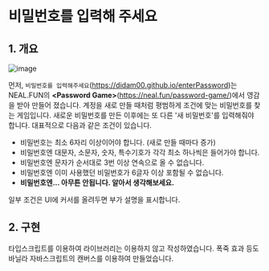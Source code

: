 # 비밀번호를 입력해 주세요

## 1. 개요
![image](https://github.com/didam00/enterPassword/assets/47744125/630da266-7efe-472e-a907-40a2e2d39232)

먼저, `비밀번호를 입력해주세요`(<https://didam00.github.io/enterPassword>)는 NEAL.FUN의 **\<Password Game\>**(<https://neal.fun/password-game/>)에서 영감을 받아 만들어 졌습니다. 계정을 새로 만들 때처럼 평범하게 조건에 맞는 비밀번호를 찾는 게임입니다. 새로운 비밀번호를 만든 이후에는 또 다른 '새 비밀번호'를 입력해줘야 합니다. 대표적으로 다음과 같은 조건이 있습니다.

- 비밀번호는 최소 6자리 이상이어야 합니다. (새로 만들 때마다 증가)
- 비밀번호엔 대문자, 소문자, 숫자, 특수기호가 각각 최소 하나씩은 들어가야 합니다.
- 비밀번호엔 문자가 순서대로 3번 이상 연속으로 올 수 없습니다.
- 비밀번호엔 이미 사용했던 비밀번호가 6글자 이상 포함될 수 없습니다.
- **비밀번호엔... 아무튼 안됩니다. 알아서 생각해보세요.**
  
일부 조건은 UI에 커서를 올려두면 부가 설명을 표시합니다.
  
## 2. 구현
타입스크립트를 이용하여 라이브러리는 이용하지 않고 작성하였습니다. 폭죽 효과 등도 바닐라 자바스크립트의 캔버스를 이용하여 만들었습니다.
